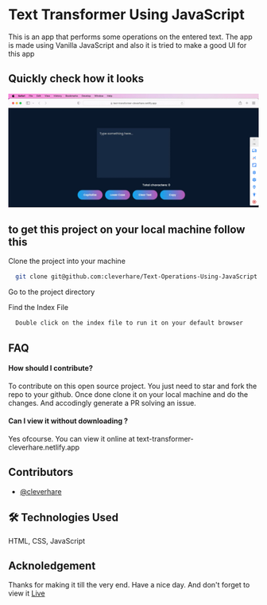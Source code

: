 
# Text Transformer Using JavaScript
This is an app that performs some operations on the entered text. The app is made using Vanilla JavaScript and also it is tried to make a good UI for this app


## Quickly check how it looks

![App Screenshot](appss.png)


## to get this project on your local machine follow this

Clone the project into your machine

```bash
  git clone git@github.com:cleverhare/Text-Operations-Using-JavaScript.git
```

Go to the project directory


Find the Index File

```bash
  Double click on the index file to run it on your default browser
```


## FAQ

#### How should I contribute?

To contribute on this open source project. You just need to star and fork the repo to  your github. 
Once done clone it on your local machine and do the changes. And accodingly generate a PR solving an issue.




#### Can I view it without downloading ?

Yes ofcourse. You can view it online at text-transformer-cleverhare.netlify.app



## Contributors

- [@cleverhare](https://www.github.com/cleverhare)

 


## 🛠 Technologies Used

HTML, CSS,  JavaScript

## Acknoledgement

Thanks for making it till the very end. Have a nice day. And don't forget to view it [Live](text-transformer-cleverhare.netlify.app) 

